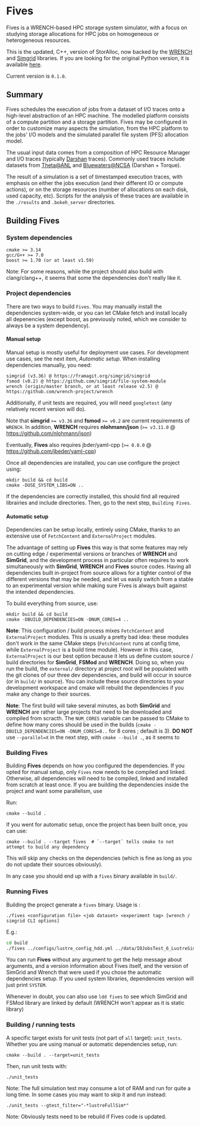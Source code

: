 # Fives

Fives is a WRENCH-based HPC storage system simulator, with a focus on studying storage allocations for HPC jobs on homogeneous or heterogeneous resources.

This is the updated, C++, version of StorAlloc, now backed by the [WRENCH](https://wrench-project.org/) and [Simgrid](https://framagit.org/simgrid/simgrid) libraries. 
If you are looking for the original Python version, it is available [here](https://github.com/hephtaicie/storalloc).

Current version is `0.1.0`.

## Summary

Fives schedules the execution of jobs from a dataset of I/O traces onto a high-level abstraction of an HPC machine. The modelled platform consists of a compute partition and a storage partition. Fives may be configured in order to customize many aspects the simulation, from the HPC platform to the jobs' I/O models and the simulated parallel file system (PFS) allocation model.

The usual input data comes from a composition of HPC Resource Manager and I/O traces (typically [Darshan](https://www.mcs.anl.gov/research/projects/darshan/) traces).
Commonly used traces include datasets from [Theta@ANL](https://reports.alcf.anl.gov/data/index.html) and [Bluewaters@NCSA](https://bluewaters.ncsa.illinois.edu/data-sets) (Darshan + Torque).

The result of a simulation is a set of timestamped execution traces, with emphasis on either the jobs execution (and their different IO or compute actions), or on the storage resources (number of allocations on each disk, used capacity, etc). Scripts for the analysis of these traces are available in the `./results` and `.bokeh_server` directories.

## Building Fives

### System dependencies

```
cmake >= 3.14
gcc/G++ >= 7.0
boost >= 1.70 (or at least v1.59)
```

Note: For some reasons, while the project should also build with clang/clang++, it seems that some the dependencies don't really like it.

### Project dependencies

There are two ways to build `Fives`. 
You may manually install the dependencies system-wide, or you can let CMake fetch and install locally all depenencies (except boost, as previously noted, which we consider to always be a system dependency).

#### Manual setup

Manual setup is mostly useful for deployment use cases. For development use cases, see the next item, *Automatic setup*.
When installing dependencies manually, you need:

```
simgrid (v3.36) @ https://framagit.org/simgrid/simgrid
fsmod (v0.2) @ https://github.com/simgrid/file-system-module
wrench (origin/master branch, or at least release v2.5) @ https://github.com/wrench-project/wrench
```

Additionally, if unit tests are required, you will need `googletest` (any relatively recent version will do).

Note that **simgrid** `>= v3.36` and **fsmod** `>= v0.2` are current requirements of `WRENCH`.
In addition, **WRENCH** requires **nlohmann/json** (`>= v3.11.0` @ https://github.com/nlohmann/json)

Eventually, **Fives** also requires jbder/yaml-cpp (`>= 0.8.0` @ https://github.com/jbeder/yaml-cpp)

Once all dependencies are installed, you can use configure the project using:

```
mkdir build && cd build
cmake -DUSE_SYSTEM_LIBS=ON ..
```

If the dependencies are correctly installed, this should find all required librairies and include directories.
Then, go to the next step, `Building Fives`.

#### Automatic setup

Dependencies can be setup locally, entirely using CMake, thanks to an extensive use of `FetchContent` and `ExternalProject` modules.

The advantage of setting up **Fives** this way is that some features may rely on cutting edge / experimental versions or branches of **WRENCH** and **SimGrid**, and the development process in particular often requires to work simultaneously with **SimGrid**, **WRENCH** and **Fives** source codes.
Having all dependencies built in-project from source allows for a tighter control of the different versions that may be needed, and let us easily switch from a stable to an experimental version while making sure Fives is always built against the intended dependencies.

To build everything from source, use:

```
mkdir build && cd build
cmake -DBUILD_DEPENDENCIES=ON -DNUM_CORES=4 ..
```

**Note**: This configuration / build process mixes `FetchContent` and `ExternalProject` modules. 
This is usually a pretty bad idea: these modules don't work in the same CMake steps (`FetchContent` runs at config time, while `ExternalProject` is a build time module).
However in this case, `ExternalProject` is our best option because it lets us define custom source / build directories for **SimGrid**, **FSMod** and **WRENCH**.
Doing so, when you run the build, the `external/` directory at project root will be populated with the git clones of our three dev dependencies, and build will occur in source (or in `build/` in source).
You can include these source directories to your development workspace and cmake will rebuild the dependencies if you make any change to their sources.

**Note**: The first build will take several minutes, as both **SimGrid** and **WRENCH** are rather large projects that need to be downloaded and compiled from scracth. The `NUM_CORES` variable can be passed to CMake to define how many cores should be used in the builds (`cmake -DBUILD_DEPENDENCIES=ON -DNUM_CORES=8..` for 8 cores ; default is 3). **DO NOT** use `--parallel=X` in the next step, with `cmake --build .`, as it seems to 

### Building Fives

Building **Fives** depends on how you configured the dependencies. If you opted for manual setup, only `Fives` now needs to be compiled and linked. Otherwise, all dependencies will need to be compiled, linked and installed from scratch at least once. If you are building the dependencies inside the project and want some parallelism, use

Run:

```
cmake --build .
```

If you went for automatic setup, once the project has been built once, you can use:

```
cmake --build . --target fives  # `--target` tells cmake to not attempt to build any dependency 
```

This will skip any checks on the dependencies (which is fine as long as you do not update their sources obviously).

In any case you should end up with a `fives` binary available in `build/`.


### Running Fives

Building the project generate a `fives` binary. Usage is :

`./fives <configuration file> <job dataset> <experiment tag> [wrench / simgrid CLI options]`

E.g.:

```bash
cd build
./fives ../configs/lustre_config_hdd.yml ../data/IOJobsTest_6_LustreSim.yml test_lustre
```

You can run **Fives** without any argument to get the help message about arguments, and a version information about Fives itself, and the version of SimGrid and Wrench that were used if you chose the automatic dependencies setup.
If you used system libraries, dependencies version will just print `SYSTEM`.

Whenever in doubt, you can also use `ldd fives` to see which SimGrid and FSMod library are linked by default (WRENCH won't appear as it is static library)

### Building / running tests

A specific target exists for unit tests (not part of `all` target): `unit_tests`.
Whether you are using manual or automatic dependencies setup, run:

```
cmake --build . --target=unit_tests
```

Then, run unit tests with:

```
./unit_tests
```

Note: The full simulation test may consume a lot of RAM and run for quite a long time. In some cases you may want to skip it and run instead:

```
./unit_tests --gtest_filter="-*lustreFullSim*"
```

Note: Obviously tests need to be rebuild if Fives code is updated.